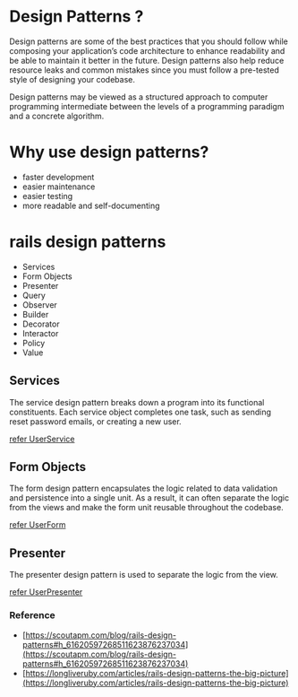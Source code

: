 # Design Patterns ?

Design patterns are some of the best practices that you should follow while composing your application’s code architecture to enhance readability and be able to maintain it better in the future. Design patterns also help reduce resource leaks and common mistakes since you must follow a pre-tested style of designing your codebase.

Design patterns may be viewed as a structured approach to computer programming intermediate between the levels of a programming paradigm and a concrete algorithm.

# Why use design patterns?

- faster development
- easier maintenance
- easier testing
- more readable and self-documenting

# rails design patterns

- Services
- Form Objects
- Presenter
- Query
- Observer
- Builder
- Decorator
- Interactor
- Policy
- Value

## Services

The service design pattern breaks down a program into its functional constituents. Each service object completes one task, such as sending reset password emails, or creating a new user.

[refer UserService](app/services/user_service.rb)

## Form Objects

The form design pattern encapsulates the logic related to data validation and persistence into a single unit. As a result, it can often separate the logic from the views and make the form unit reusable throughout the codebase.

[refer UserForm](app/forms/user_form.rb)

## Presenter

The presenter design pattern is used to separate the logic from the view.

[refer UserPresenter](app/presenters/user_presenter.rb)

### Reference

- [https://scoutapm.com/blog/rails-design-patterns#h_61620597268511623876237034](https://scoutapm.com/blog/rails-design-patterns#h_61620597268511623876237034)
- [https://longliveruby.com/articles/rails-design-patterns-the-big-picture](https://longliveruby.com/articles/rails-design-patterns-the-big-picture)
